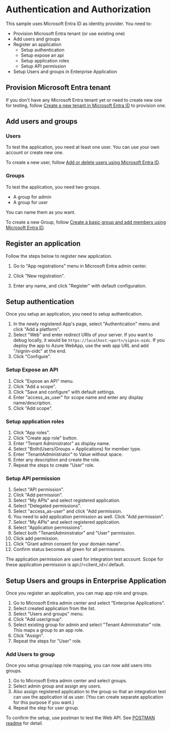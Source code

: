 # Authentication and Authorization

This sample uses Microsoft Entra ID as identity provider. You need to:

- Provision Microsoft Entra tenant (or use existing one)
- Add users and groups
- Register an application
  - Setup authentication
  - Setup expose an api
  - Setup application roles
  - Setup API permission
- Setup Users and groups in Enterprise Application

## Provision Microsoft Entra tenant

If you don't have any Microsoft Entra tenant yet or need to create new one for testing, follow [Create a new tenant in Microsoft Entra ID](https://learn.microsoft.com/en-us/entra/fundamentals/create-new-tenant) to provision one.

## Add users and groups

### Users

To test the application, you need at least one user. You can use your own account or create new one.

To create a new user, follow [Add or delete users using Microsoft Entra ID](https://learn.microsoft.com/en-us/entra/fundamentals/add-users).

### Groups

To test the application, you need two groups.

- A group for admin
- A group for user

You can name them as you want.

To create a new Group, follow [Create a basic group and add members using Microsoft Entra ID](https://learn.microsoft.com/en-us/entra/fundamentals/how-to-manage-groups#create-a-basic-group-and-add-members).

## Register an application

Follow the steps below to register new application.

1. Go to "App registrations" menu in Microsoft Entra admin center.

1. Click "New registration".

1. Enter any name, and click "Register" with default configuration.

## Setup authentication

Once you setup an application, you need to setup authentication.

1. In the newly registered App's page, select "Authentication" menu and click "Add a platform".
1. Select "Web" and enter redirect URIs of your server. If you want to debug locally, it would be `https://localhost:<port>/signin-oidc`. If you deploy the app to Azure WebApp, use the web app URL and add "/signin-oidc" at the end.
1. Click "Configure".

### Setup Expose an API

1. Click "Expose an API" menu.
1. Click "Add a scope".
1. Click "Save and configure" with default settings.
1. Enter "access_as_user" for scope name and enter any display name/description.
1. Click "Add scope".

### Setup application roles

1. Click "App roles".
1. Click "Create app role" button.
1. Enter "Tenant Administrator" as display name.
1. Select "Both(Users/Groups + Applications) for member type.
1. Enter "TenantAdministrator" to Value without space.
1. Enter any description and create the role.
1. Repeat the steps to create "User" role.

### Setup API permission

1. Select "API permission".
1. Click "Add permission".
1. Select "My APIs" and select registered application.
1. Select "Delegated permissions".
1. Select "access_as-user" and click "Add permission.
1. You need to add application permission as well. Click "Add permission".
1. Select "My APIs" and select registered application.
1. Select "Application permissions".
1. Select both "TenantAdministrator" and "User" permission.
1. Click add permission.
1. Click "Grant admin consent for your domain name".
1. Confirm status becomes all green for all permissions.

The application permission are used for integration test account. Scope for these application permission is api://<client_id>/.default.

## Setup Users and groups in Enterprise Application

Once you register an application, you can map app role and groups.

1. Go to Microsoft Entra admin center and select "Enterprise Applications".
1. Select created application from the list.
1. Select "Users and groups" menu.
1. Click "Add user/group".
1. Select existing group for admin and select "Tenant Administrator" role. This maps a group to an app role.
1. Click "Assign".
1. Repeat the steps for "User" role.

### Add Users to group

Once you setup group/app role mapping, you can now add users into groups.

1. Go to Microsoft Entra admin center and select groups.
1. Select admin group and assign any users.
1. Also assign registered application to the group so that an integration test can use the application id as user. (You can create separate application for this purpose if you want.)
1. Repeat the step for user group.

To confirm the setup, use postman to test the Web API. See [POSTMAN readme](./POSTMAN.md) for detail.
